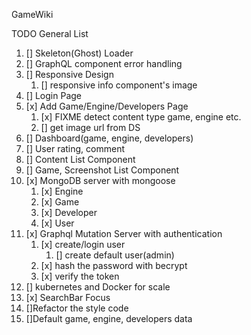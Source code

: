 GameWiki

TODO General List
1. [] Skeleton(Ghost) Loader
2. [] GraphQL component error handling 
3. [] Responsive Design
	1. [] responsive info component's image
4. [] Login Page
5. [x] Add Game/Engine/Developers Page
	1. [x] FIXME detect content type game, engine etc.
	2. [] get image url from DS 
6. [] Dashboard(game, engine, developers)
7. [] User rating, comment 
8. [] Content List Component 
9. [] Game, Screenshot List Component
10. [x] MongoDB server with mongoose
	1. [x] Engine
	2. [x] Game
	3. [x] Developer
	4. [x] User
11. [x] Graphql Mutation Server with authentication 
	1. [x] create/login user
		1. [] create default user(admin)
	1. [x] hash the password with becrypt
	2. [x] verify the token	
12. [] kubernetes and Docker for scale 
13. [x] SearchBar Focus
14. []Refactor the style code
15. []Default game, engine, developers data


